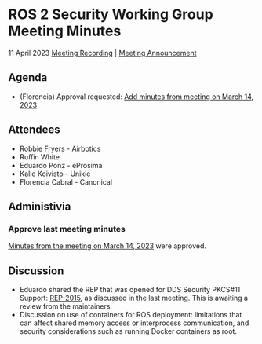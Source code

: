 # ROS 2 Security Working Group Meeting Minutes
11 April 2023
[Meeting Recording](https://www.youtube.com/watch?v=fNTe9yfIDfA&feature=youtu.be) | [Meeting Announcement](https://discourse.ros.org/t/security-working-group-meeting-april-2023/30721)
 
## Agenda
- (Florencia) Approval requested: [Add minutes from meeting on March 14, 2023](https://github.com/ros-security/community/pull/48)
 
## Attendees
 
- Robbie Fryers - Airbotics
- Ruffin White
- Eduardo Ponz - eProsima
- Kalle Koivisto - Unikie
- Florencia Cabral - Canonical
 
## Administivia
 
### Approve last meeting minutes
 
[Minutes from the meeting on March 14, 2023](https://github.com/ros-security/community/pull/48) were approved.
 
## Discussion
 
- Eduardo shared the REP that was opened for DDS Security PKCS#11 Support: [REP-2015](https://github.com/ros-infrastructure/rep/pull/375), as discussed in the last meeting. This is awaiting a review from the maintainers. 
- Discussion on use of containers for ROS deployment: limitations that can affect shared memory access or interprocess communication, and security considerations such as running Docker containers as root.
